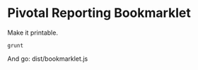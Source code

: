 Pivotal Reporting Bookmarklet
=============================

Make it printable.

    grunt

And go: dist/bookmarklet.js
